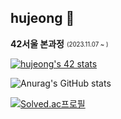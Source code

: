 ## hujeong 🍉

**42서울 본과정** <sub><sup>(2023.11.07 ~ )</sup></sub>   

[![hujeong's 42 stats](https://badge.mediaplus.ma/water/hujeong?1337Badge=off&UM6P=off)](https://github.com/oakoudad/badge42)

![Anurag's GitHub stats](https://github-readme-stats.vercel.app/api?username=heehoh&show_icons=true&theme=radical)

[![Solved.ac프로필](http://mazassumnida.wtf/api/v2/generate_badge?boj=heeho)](https://solved.ac/heeho)

<!--Here are some ideas to get you started:

- 🔭 I’m currently working on ...
- 🌱 I’m currently learning ...
- 👯 I’m looking to collaborate on ...
- 🤔 I’m looking for help with ...
- 💬 Ask me about ...
- 📫 How to reach me: ...
- 😄 Pronouns: ...
- ⚡ Fun fact: ...
-->
